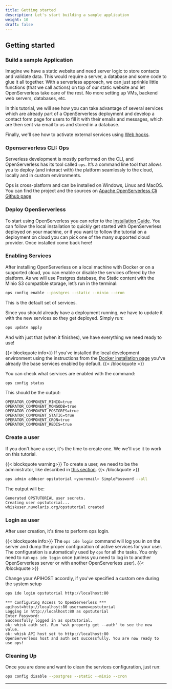 ```yaml
---
title: Getting started
description: Let's start building a sample application
weight: 10
draft: false
---
```


## Getting started

### Build a sample Application

Imagine we have a static website and need server logic to store contacts
and validate data. This would require a server, a database and some code
to glue it all together. With a serverless approach, we can just
sprinkle little functions (that we call actions) on top of our static
website and let OpenServerless take care of the rest. No more setting up
VMs, backend web servers, databases, etc.

In this tutorial, we will see how you can take advantage of several
services which are already part of a OpenServerless deployment and
develop a contact form page for users to fill it with their emails and
messages, which are then sent via email to us and stored in a database.

Finally, we'll see how to activate external services using [Web hooks](https://en.wikipedia.org/wiki/Webhook).

### Openserverless CLI: Ops

Serverless development is mostly performed on the CLI, and
OpenServerless has its tool called `ops`. It’s a command line tool that
allows you to deploy (and interact with) the platform seamlessly to the
cloud, locally and in custom environments.

Ops is cross-platform and can be installed on Windows, Linux and MacOS.
You can find the project and the sources on
[Apache OpenServerless Cli Github page](https://github.com/apache/openserverless-cli)

### Deploy OpenServerless

To start using OpenServerless you can refer to the [Installation
Guide](/docs/installation/). You can follow the local
installation to quickly get started with OpenServerless deployed on your
machine, or if you want to follow the tutorial on a deployment on cloud
you can pick one of the many supported cloud provider. Once installed
come back here!

### Enabling Services

After installing OpenServerless on a local machine with Docker or on a
supported cloud, you can enable or disable the services offered by the platform.
As we will use Postgres database, the Static content with the Minio S3 compatible
storage, let’s run in the terminal:

```bash
ops config enable --postgres --static --minio --cron
```

This is the default set of services.

Since you should already have a deployment running, we have to update it
with the new services so they get deployed. Simply run:

```bash
ops update apply
```

And with just that (when it finishes), we have everything we need ready
to use!

{{< blockquote info>}}
If you've installed the local development environment using the instructions from
the [Docker installation page](/docs/installation/install/docker/) you've already
the base services enabled by default.
{{< /blockquote >}}

You can check what services are enabled with the command:

```bash
ops config status
```

This should be the output:

```
OPERATOR_COMPONENT_MINIO=true
OPERATOR_COMPONENT_MONGODB=true
OPERATOR_COMPONENT_POSTGRES=true
OPERATOR_COMPONENT_STATIC=true
OPERATOR_COMPONENT_CRON=true
OPERATOR_COMPONENT_REDIS=true
```

### Create a user 

If you don't have a user, it's the time to create one. We we'll use it to work on this tutorial.

{{< blockquote warning>}}
To create a user, we need to be the administrator, like described in [this section](/docs/cli/admin/).
{{< /blockquote >}}

```bash
ops admin adduser opstutorial <youremail> SimplePassword --all 
```

The output will be:

```
Generated OPSTUTORIAL user secrets.
Creating user opstutorial...
whiskuser.nuvolaris.org/opstutorial created
```

### Login as user

After user creation, it's time to perform ops login.

{{< blockquote info>}}
The `ops ide login` command will log you in on the server and dump the proper configuration of
active services for your user. The configuration is automatically used by `ops` for all the tasks.
You only need to run `ops ide login` once (unless you need to log in to another OpenServerless server or with another
OpenServerless user).
{{< /blockquote >}}

Change your APIHOST accordly, if you've specified a custom one during the system setup

```bash
ops ide login opstutorial http://localhost:80
```

```
*** Configuring Access to OpenServerless ***
apihost=http://localhost:80 username=opstutorial
Logging in http://localhost:80 as opstutorial
Enter Password: 
Successfully logged in as opstutorial.
ok: whisk auth set. Run 'wsk property get --auth' to see the new value.
ok: whisk API host set to http://localhost:80
OpenServerless host and auth set successfully. You are now ready to use ops!
```

### Cleaning Up

Once you are done and want to clean the services configuration, just
run:

```bash
ops config disable --postgres --static --minio --cron
```

---
